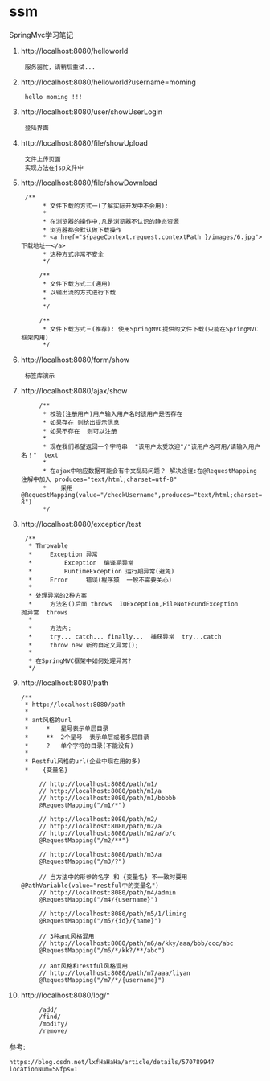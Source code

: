 # ssm

SpringMvc学习笔记

1.
    http://localhost:8080/helloworld
    
        服务器忙，请稍后重试...

2.
    http://localhost:8080/helloworld?username=moming

        hello moming !!!

3.
    http://localhost:8080/user/showUserLogin

        登陆界面
4.
    http://localhost:8080/file/showUpload
    
        文件上传页面
        实现方法在jsp文件中
  
5.      
    http://localhost:8080/file/showDownload
    
        /**
             * 文件下载的方式一(了解实际开发中不会用):
             *
             * 在浏览器的操作中,凡是浏览器不认识的静态资源
             * 浏览器都会默认做下载操作
             * <a href="${pageContext.request.contextPath }/images/6.jpg">下载地址一</a>
             * 这种方式非常不安全
             */
        
            /**
             * 文件下载方式二(通用)
             * 以输出流的方式进行下载
             *
             */
             
            /**
             * 文件下载方式三(推荐): 使用SpringMVC提供的文件下载(只能在SpringMVC框架内用)
             */
6. 
    http://localhost:8080/form/show
        
        标签库演示
7.
    http://localhost:8080/ajax/show
    
            /**
             * 校验(注册用户)用户输入用户名时该用户是否存在
             * 如果存在 则给出提示信息
             * 如果不存在  则可以注册
             *
             * 现在我们希望返回一个字符串  "该用户太受欢迎"/"该用户名可用/请输入用户名！"  text
             *
             * 在ajax中响应数据可能会有中文乱码问题？ 解决途径:在@RequestMapping注解中加入 produces="text/html;charset=utf-8"
             *    采用@RequestMapping(value="/checkUsername",produces="text/html;charset=utf-8")
             */
8.
    http://localhost:8080/exception/test
        
        /**
         * Throwable
         *     Exception 异常
         *         Exception  编译期异常
         *         RuntimeException 运行期异常(避免)
         *     Error     错误(程序猿  一般不需要关心)
         *
         * 处理异常的2种方案
         *     方法名()后面 throws  IOException,FileNotFoundException         抛异常  throws
         *
         *     方法内:
         *     try... catch... finally...  捕获异常  try...catch
         *     throw new 新的自定义异常();
         *
         * 在SpringMVC框架中如何处理异常?
         */
 9.
    http://localhost:8080/path
    
        /**
         * http://localhost:8080/path
         *
         * ant风格的url
         *     *   星号表示单层目录
         *     **  2个星号  表示单层或者多层目录
         *     ?   单个字符的目录(不能没有)
         *
         * Restful风格的url(企业中现在用的多)
         *    {变量名}
         
             // http://localhost:8080/path/m1/
             // http://localhost:8080/path/m1/a
             // http://localhost:8080/path/m1/bbbbb
             @RequestMapping("/m1/*")
             
             // http://localhost:8080/path/m2/
             // http://localhost:8080/path/m2/a
             // http://localhost:8080/path/m2/a/b/c
             @RequestMapping("/m2/**")
             
             // http://localhost:8080/path/m3/a
             @RequestMapping("/m3/?")
             
             // 当方法中的形参的名字 和 {变量名} 不一致时要用@PathVariable(value="restful中的变量名")
             // http://localhost:8080/path/m4/admin
             @RequestMapping("/m4/{username}")
             
             // http://localhost:8080/path/m5/1/liming
             @RequestMapping("/m5/{id}/{name}")
             
             // 3种ant风格混用
             // http://localhost:8080/path/m6/a/kky/aaa/bbb/ccc/abc
             @RequestMapping("/m6/*/kk?/**/abc")
             
             // ant风格和restful风格混用
             // http://localhost:8080/path/m7/aaa/liyan
             @RequestMapping("/m7/*/{username}")
             
10.
    http://localhost:8080/log/*
             
             /add/
             /find/
             /modify/
             /remove/
             
             
 参考:
 
    https://blog.csdn.net/lxfHaHaHa/article/details/57078994?locationNum=5&fps=1